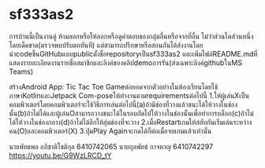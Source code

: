 # sf333as2
 
การบ้านนี้เป็นงานคู่ ห้ามลอกหรือให้ลอกหรือดูคําตอบของกลุ่มอื่นหรือจากที่อื่น ไม่ว่าส่วนใดส่วนหนึ่งโดยเด็ดขาด(ตรวจพบปรับตกทันที)
แต่สามารถปรึกษาหรือสอนกันได้ส่งงานโดยนําcodeขึ้นGitHubแบบpublicตั้งชื่อrepositoryเป็นsf333as2
และเพิ่มไฟล์README.mdที่แสดงรายละเอียดงานรายชื่อสมาชิกและลิงค์ของคลิปdemoการรัน(ส่งเฉพาะลิงค์githubในMS Teams)

สร้างAndroid App: Tic Tac Toe Gameต่อยอดจากตัวอย่างในห้องเรียนโดยใช้ภาษาKotlinและJetpack Com-poseให้ทํางานตามrequirementsต่อไปนี้
1.ให้ผู้เล่นXเป็นคอมพิวเตอร์โดยคอมพิวเตอร์จะใช้วิธีการเล่นต่อไปนี้(a)ถ้ามีช่องที่วางแล้วชนะได้ให้วางในช่องนั้น(b)ถ้าไม่ได้และผู้เล่นOสามารถวางชนะได้ในรอบถัดไปให้วางในช่องนั้นเพื่อทําการบล็อก(c)ถ้าไม่ได้ให้วางในช่องกลาง(d)ถ้าไม่ได้อีกให้สุ่มช่องที่จะวาง
2.เมื่อRestartเกมให้สลับกันเริ่มเล่นระหว่างคน(O)และคอมพิวเตอร์(X)
3.ปุ่มPlay Againจะกดได้ก็ต่อเมื่อจบเกมแล้วเท่านั้น

นายพัทธพล อภิชาติโชติกุล 6410742065
นายกุลพัทธ์ กาจหาญ 6410742297
https://youtu.be/G9WzLRCD_tY
